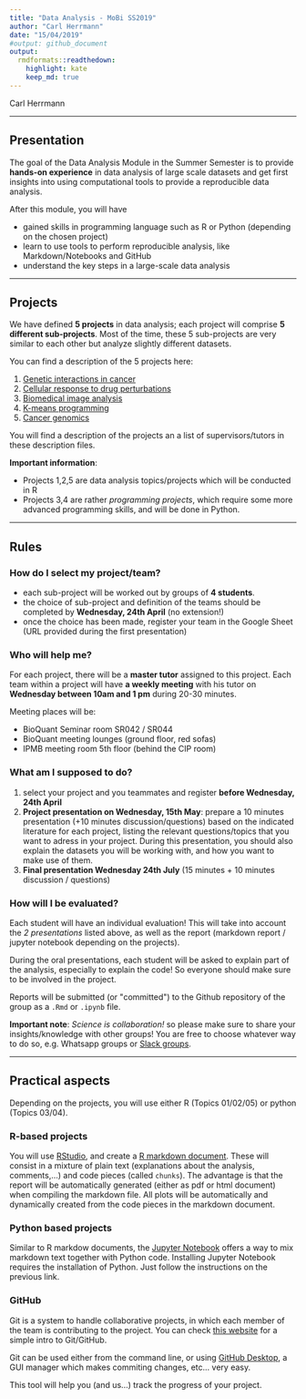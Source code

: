 ```yaml
---
title: "Data Analysis - MoBi SS2019"
author: "Carl Herrmann"
date: "15/04/2019"
#output: github_document
output:
  rmdformats::readthedown:
    highlight: kate
    keep_md: true
---
```



Carl Herrmann

----------

## Presentation


The goal of the Data Analysis Module in the Summer Semester is to provide **hands-on experience** in data analysis of large scale datasets and get first insights into using computational tools to provide a reproducible data analysis.

After this module, you will have

* gained skills in programming language such as R or Python (depending on the chosen project)
* learn to use tools to perform reproducible analysis, like Markdown/Notebooks and GitHub
* understand the key steps in a large-scale data analysis

----------

## Projects

We have defined **5 projects** in data analysis; each project will comprise **5 different sub-projects**. Most of the time, these 5 sub-projects are very similar to each other but analyze slightly different datasets.

You can find a description of the 5 projects here:

1. [Genetic interactions in cancer](https://github.com/datascience-mobi/01-genetic-interactions-in-cancer)
2. [Cellular response to drug perturbations](https://github.com/datascience-mobi/02-cellular-response-to-drug-pertubations)
3. [Biomedical image analysis](https://github.com/datascience-mobi/03-biomedical-image-analysis)
4. [K-means programming](https://github.com/datascience-mobi/04-kmeans)
5. [Cancer genomics](https://github.com/datascience-mobi/05-cancer-genomics)

You will find a description of the projects an a list of supervisors/tutors in these description files.

**Important information**:

* Projects 1,2,5 are data analysis topics/projects which will be conducted in R
* Projects 3,4 are rather *programming projects*, which require some more advanced programming skills, and will be done in Python.

----------

## Rules

### How do I select my project/team?

* each sub-project will be worked out by groups of **4 students**. 
* the choice of sub-project and definition of the teams should be completed by **Wednesday, 24th April** (no extension!)
* once the choice has been made, register your team in the Google Sheet (URL provided during the first presentation)

### Who will help me?

For each project, there will be a **master tutor** assigned to this project. Each team within a project will have **a weekly meeting** with his tutor on **Wednesday between 10am and 1 pm** during 20-30 minutes.

Meeting places will be:

* BioQuant Seminar room SR042 / SR044
* BioQuant meeting lounges (ground floor, red sofas)
* IPMB meeting room 5th floor (behind the CIP room)

### What am I supposed to do?

1. select your project and you teammates and register **before Wednesday, 24th April**
2. **Project presentation on Wednesday, 15th May**: prepare a 10 minutes presentation (+10 minutes discussion/questions) based on the indicated literature for each project, listing the relevant questions/topics that you want to adress in your project. During this presentation, you should also explain the datasets you will be working with, and how you want to make use of them. 
3. **Final presentation Wednesday 24th July** (15 minutes + 10 minutes discussion / questions)

### How will I be evaluated?

Each student will have an individual evaluation! This will take into account the *2 presentations* listed above, as well as the report (markdown report / jupyter notebook depending on the projects).

During the oral presentations, each student will be asked to explain part of the analysis, especially to explain the code! So everyone should make sure to be involved in the project.

Reports will be submitted (or "committed") to the Github repository of the group as a `.Rmd` or `.ipynb` file.

**Important note**: *Science is collaboration!* so please make sure to share your insights/knowledge with other groups! You are free to choose whatever way to do so, e.g. Whatsapp groups or [Slack groups](https://slack.com/intl/de-de/).

----------

## Practical aspects

Depending on the projects, you will use either R (Topics 01/02/05) or python (Topics 03/04). 

### R-based projects

You will use [RStudio](https://www.rstudio.com/), and create a [R markdown document](https://rmarkdown.rstudio.com/). These will consist in a mixture of plain text (explanations about the analysis, comments,...) and code pieces (called `chunks`). The advantage is that the report will be automatically generated (either as pdf or html document) when compiling the markdown file. All plots will be automatically and dynamically created from the code pieces in the markdown document.

### Python based projects

Similar to R markdow documents, the [Jupyter Notebook](https://jupyter.org/) offers a way to mix markdown text together with Python code. Installing Jupyter Notebook requires the installation of Python. Just follow the instructions on the previous link.


### GitHub

Git is a system to handle collaborative projects, in which each member of the team is contributing to the project. You can check [this website](https://guides.github.com/activities/hello-world/) for a simple intro to Git/GitHub.

Git can be used either from the command line, or using [GitHub Desktop](https://desktop.github.com/), a GUI manager which makes commiting changes, etc... very easy.

This tool will help you (and us...) track the progress of your project.



